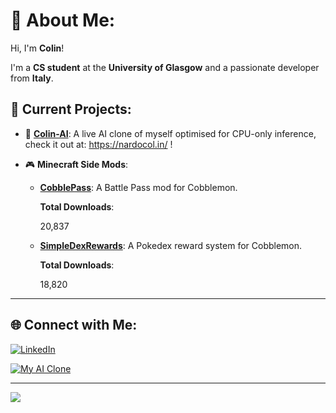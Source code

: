 # 💫 About Me:

Hi, I'm **Colin**!  

I'm a **CS student** at the **University of Glasgow** and a passionate developer from **Italy**.  



## 🔭 Current Projects:

- 🌟 **[Colin-AI](https://github.com/turiddu25/Colin-AI)**: A live AI clone of myself optimised for CPU-only inference, check it out at: https://nardocol.in/ !  

- 🎮 **Minecraft Side Mods**:  

  - [**CobblePass**](https://github.com/turiddu25/CobblePass): A Battle Pass mod for Cobblemon.  

    **Total Downloads**:  

    <!-- COBBLEPASS_DOWNLOADS_PLACEHOLDER -->
      20,837
    <!-- /COBBLEPASS_DOWNLOADS_PLACEHOLDER -->

  - [**SimpleDexRewards**](https://github.com/turiddu25/Cobblemon--Simple-Dex-Rewards): A Pokedex reward system for Cobblemon.  

    **Total Downloads**:  

    <!-- SIMPLEDEXREWARDS_DOWNLOADS_PLACEHOLDER -->
      18,820
    <!-- /SIMPLEDEXREWARDS_DOWNLOADS_PLACEHOLDER -->



---



## 🌐 Connect with Me:

[![LinkedIn](https://img.shields.io/badge/LinkedIn-%230077B5.svg?style=for-the-badge&logo=linkedin&logoColor=white)](https://linkedin.com/in/colin-salvatore-nardo)  

[![My AI Clone](https://img.shields.io/badge/My%20AI%20Clone-8A2BE2?style=for-the-badge)](https://nardocol.in)







---

[![](https://visitcount.itsvg.in/api?id=turiddu25&icon=0&color=1)](https://visitcount.itsvg.in)



<!-- Proudly created with GPRM ( https://gprm.itsvg.in ) -->
